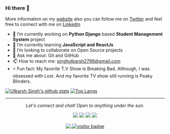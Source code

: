 ### Hi there 👋

More information on my [website](https://utkarsh299-tech.github.io/myportfolio/) also you can follow me on [Twitter](https://twitter.com/Utkarsh32664143) and feel free to connect with me on [LinkedIn](https://www.linkedin.com/in/utkarsh-singh-648216191/)


- 🔭 I’m currently working on **Python Django** based **Student Management System** project
- 🌱 I’m currently learning **JavaScript and ReactJs**
- 👯 I’m looking to collaborate on Open Source projects
- 💬 Ask me about: Git and GitHub
- 📫 How to reach me: singhutkarsh2799@gmail.com
- ⚡ Fun fact: My favorite T.V Show is Breaking Bad. Although, I was obsessed with Lost. And my favorite TV show still running is Peaky Blinders.


[![Utkarsh Singh's github stats](https://github-readme-stats.vercel.app/api?username=Utkarsh299-tech&show_icons=true&theme=radical)](https://github.com/anuraghazra/github-readme-stats) 
[![Top Langs](https://github-readme-stats.vercel.app/api/top-langs/?username=Utkarsh299-tech&layout=compact)](https://github.com/anuraghazra/github-readme-stats)

<hr>
<p align="center">
  <i>Let's connect and chat! Open to anything under the sun.</i>

  <p align="center">
    <a href="https://twitter.com/Utkarsh32664143" alt="Twitter"><img src="https://raw.githubusercontent.com/jayehernandez/jayehernandez/a7a82fe5586c5a4c293dc393b87d9c66df682b0b/readme/twitter-fill.svg"></a>
    <a href="https://www.linkedin.com/in/utkarsh-singh-648216191/" alt="Linkedin"><img src="https://raw.githubusercontent.com/jayehernandez/jayehernandez/a7a82fe5586c5a4c293dc393b87d9c66df682b0b/readme/linkedin-fill.svg"></a>
    <a href="mailto:singhutkarsh2799@gmail.com" alt="Contact me"><img src="https://raw.githubusercontent.com/jayehernandez/jayehernandez/a7a82fe5586c5a4c293dc393b87d9c66df682b0b/readme/mail-fill.svg"></a>
    <a href="https://utkarsh299-tech.github.io/myportfolio/" alt="My site"><img src="https://raw.githubusercontent.com/jayehernandez/jayehernandez/a7a82fe5586c5a4c293dc393b87d9c66df682b0b/readme/external-link-line.svg"></a>
  </p>

  <p align="center">
    <a href="http://hits.dwyl.com/Utkarsh299-tech/Utkarsh299-tech">
      <img align="center" src="http://hits.dwyl.com/Utkarsh299-tech/Utkarsh299-tech.svg">
    </a>
    <a href="https://visitor-badge.glitch.me/badge?page_id=Utkarsh299-tech.visitor-badge">
      <img align="center" src="https://visitor-badge.glitch.me/badge?page_id=Utkarsh299-tech" alt="visitor badge">
    </a>
  </p>
</p>
